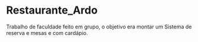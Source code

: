 # Restaurante_Ardo
Trabalho de faculdade feito em grupo, o objetivo era montar um Sistema de reserva e mesas e com cardápio. 
